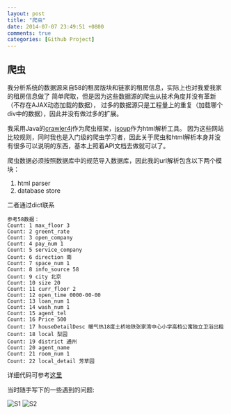 ```yaml
---
layout: post
title: "爬虫"
date: 2014-07-07 23:49:51 +0800
comments: true
categories: [Github Project]
---
```


爬虫
-----

   我分析系统的数据源来自58的租房版块和链家的租房信息，实际上也对我爱我家的租房信息做了
   简单爬取，但是因为这些数据源的爬虫从技术角度并没有革新（不存在AJAX动态加载的数据），
   过多的数据源只是工程量上的重复（加载哪个div中的数据），因此并没有做过多的扩展。
   
   我采用Java的[crawler4j]()作为爬虫框架，[jsoup](http://jsoup.org/)作为html解析工具。
   因为这些网站比较规则，同时我也是入门级的爬虫学习者，因此关于爬虫和html解析本身并没
   有很多可以说明的东西，基本上照着API文档去做就可以了。
   
   爬虫数据必须按照数据库中的规范导入数据库，因此我的url解析包含以下两个模块：
   
   1. html parser
   2. database store

   二者通过dict联系
      
    参考58数据：
    Count: 1 max_floor 3
    Count: 2 greent_rate
    Count: 3 open_company
    Count: 4 pay_num 1
    Count: 5 service_company
    Count: 6 direction 南
    Count: 7 space_num 1
    Count: 8 info_source 58
    Count: 9 city 北京
    Count: 10 size 20
    Count: 11 curr_floor 2
    Count: 12 open_time 0000-00-00
    Count: 13 loan_num 1
    Count: 14 wash_num 1
    Count: 15 agent_tel
    Count: 16 Price 500
    Count: 17 houseDetailDesc 暖气热18度土桥地铁张家湾中心小学高档公寓独立卫浴出租
    Count: 18 local 梨园
    Count: 19 district 通州
    Count: 20 agent_name
    Count: 21 room_num 1
    Count: 22 local_detail 芳草园

   详细代码可参考[这里](https://github.com/linpingta/58RentInfoCrawler)
   
当时随手写下的一些遇到的问题:
	
![S1](/images/2014/07/table1.png)
![S2](/images/2014/07/table2.png)